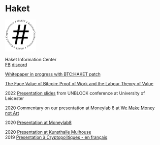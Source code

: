 # Haket
<img src="haket_logo.png" alt="HAKET" width="100"/>

Haket Information Center   
[FB](https://web.facebook.com/pg/HaketRC/about/)  [discord](https://discord.gg/NvwzFMW5pR)  

[Whitepaper in progress with BTC:HAKET patch](https://pad.riseup.net/p/r.76989f4d4d317f98c4269995a09720cd)  

[The Face Value of Bitcoin: Proof of Work and the Labour Theory of Value](https://www.newsclick.in/face-value-bitcoin-proof-work-and-labour-theory-value)

2022 [Presentation slides](https://unblock-haket.surge.sh/#/) from UNBLOCK conference at University of Leicester 

2020 Commentary on our presentation at Moneylab 8 at [We Make Money not Art](https://we-make-money-not-art.com/value-extraction-and-the-workforce-of-the-cryptocene/)   

2020 [Presentation at Moneylab8](https://youtu.be/eAIrMqbwgFY?t=3118)   

2020 [Presentation at Kunsthalle Mulhouse](http://kunsthallemulhouse.com/oeuvres/haket-rational-cryptocurrency/algotaylorism14/)   
2019 [Presentation à Cryptopolitiques - en français](https://www.youtube.com/watch?v=Q6VI6_KtIqc)  
